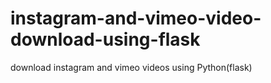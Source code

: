 # instagram-and-vimeo-video-download-using-flask
download instagram and vimeo videos using Python(flask)
